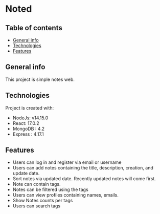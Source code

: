 # Noted

## Table of contents
* [General info](#general-info)
* [Technologies](#technologies)
* [Features](#features)

## General info
This project is simple notes web.
	
## Technologies
Project is created with:
* NodeJs: v14.15.0
* React: 17.0.2
* MongoDB : 4.2
* Express : 4.17.1
	
## Features
* Users can log in and register via email or username
* Users can add notes containing the title, description, creation, and update date.
* Sort notes via updated date. Recently updated notes will come first.
* Note can contain tags.
* Notes can be filtered using the tags
* Users can view profiles containing names, emails.
* Show Notes counts per tags
* Users can search tags

